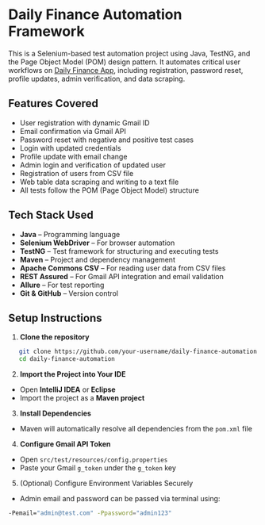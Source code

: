 # Daily Finance Automation Framework

This is a Selenium-based test automation project using Java, TestNG, and the Page Object Model (POM) design pattern. It automates critical user workflows on [Daily Finance App](https://dailyfinance.roadtocareer.net/), including registration, password reset, profile updates, admin verification, and data scraping.


##  Features Covered

-  User registration with dynamic Gmail ID
-  Email confirmation via Gmail API
-  Password reset with negative and positive test cases
-  Login with updated credentials
-  Profile update with email change
-  Admin login and verification of updated user
-  Registration of users from CSV file
-  Web table data scraping and writing to a text file
-  All tests follow the POM (Page Object Model) structure


##  Tech Stack Used

- **Java** – Programming language
- **Selenium WebDriver** – For browser automation
- **TestNG** – Test framework for structuring and executing tests
- **Maven** – Project and dependency management
- **Apache Commons CSV** – For reading user data from CSV files
- **REST Assured** – For Gmail API integration and email validation
- **Allure** – For test reporting
- **Git & GitHub** – Version control


##  Setup Instructions

1. **Clone the repository**

```bash
   git clone https://github.com/your-username/daily-finance-automation.git
   cd daily-finance-automation
```

 2. **Import the Project into Your IDE**

- Open **IntelliJ IDEA** or **Eclipse**
- Import the project as a **Maven project**

3. **Install Dependencies**

- Maven will automatically resolve all dependencies from the `pom.xml` file

4. **Configure Gmail API Token**

- Open `src/test/resources/config.properties`
- Paste your Gmail `g_token` under the `g_token` key

5. (Optional) Configure Environment Variables Securely

- Admin email and password can be passed via terminal using:
```bash
-Pemail="admin@test.com" -Ppassword="admin123"
```

